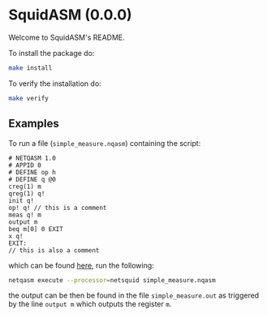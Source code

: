 SquidASM (0.0.0)
=====================================================

Welcome to SquidASM's README.

To install the package do:
```sh
make install
```

To verify the installation do:
```sh
make verify
```

Examples
--------

To run a file (`simple_measure.nqasm`) containing the script:
```
# NETQASM 1.0
# APPID 0
# DEFINE op h
# DEFINE q @0
creg(1) m
qreg(1) q!
init q!
op! q! // this is a comment
meas q! m
output m
beq m[0] 0 EXIT
x q!
EXIT:
// this is also a comment
```
which can be found [here](https://gitlab.tudelft.nl/qinc-wehner/NetQASM/NetQASM/blob/master/examples/netqasm_files/simple_measure.nqasm), run the following:
```sh
netqasm execute --processor=netsquid simple_measure.nqasm
```
the output can be then be found in the file `simple_measure.out` as triggered by the line `output m` which outputs the register `m`.
